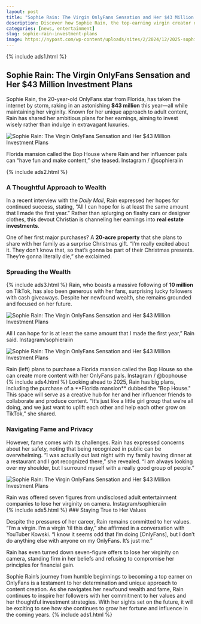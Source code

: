 ```yaml
---
layout: post
title: "Sophie Rain: The Virgin OnlyFans Sensation and Her $43 Million Investment Plans"
description: Discover how Sophie Rain, the top-earning virgin creator on OnlyFans, plans to invest her earnings and grow her fortune.
categories: [news, entertainment]
slug: sophie-rain-investment-plans
image: https://nypost.com/wp-content/uploads/sites/2/2024/12/2025-sophie-rain-20-told-95860329.jpg?resize=768,1024&quality=75&strip=all
---
```


{% include ads1.html %}

## Sophie Rain: The Virgin OnlyFans Sensation and Her $43 Million Investment Plans

Sophie Rain, the 20-year-old OnlyFans star from Florida, has taken the internet by storm, raking in an astonishing **$43 million** this year—all while maintaining her virginity. Known for her unique approach to adult content, Rain has shared her ambitious plans for her earnings, aiming to invest wisely rather than indulge in extravagant luxuries.

![Sophie Rain: The Virgin OnlyFans Sensation and Her $43 Million Investment Plans](https://nypost.com/wp-content/uploads/sites/2/2024/12/2025-sophie-rain-20-told-95860329.jpg?resize=768,1024&quality=75&strip=all "Sophie Rain: The Virgin OnlyFans Sensation and Her $43 Million Investment Plans")
<figcaption>Florida mansion called the Bop House where Rain and her influencer pals can “have fun and make content,” she teased.
Instagram / @sophieraiin</figcaption> 

{% include ads2.html %}

### A Thoughtful Approach to Wealth

In a recent interview with the *Daily Mail*, Rain expressed her hopes for continued success, stating, “All I can hope for is at least the same amount that I made the first year.” Rather than splurging on flashy cars or designer clothes, this devout Christian is channeling her earnings into **real estate investments**.

One of her first major purchases? A **20-acre property** that she plans to share with her family as a surprise Christmas gift. “I’m really excited about it. They don’t know that, so that’s gonna be part of their Christmas presents. They’re gonna literally die,” she exclaimed.

### Spreading the Wealth
{% include ads3.html %}
Rain, who boasts a massive following of **10 million** on TikTok, has also been generous with her fans, surprising lucky followers with cash giveaways. Despite her newfound wealth, she remains grounded and focused on her future.

![Sophie Rain: The Virgin OnlyFans Sensation and Her $43 Million Investment Plans](https://nypost.com/wp-content/uploads/sites/2/2024/12/christian-onlyfans-star-sophie-rain-95293123_11452b.jpg?resize=822,1024&quality=75&strip=all "Sophie Rain: The Virgin OnlyFans Sensation and Her $43 Million Investment Plans")
<figcaption>All I can hope for is at least the same amount that I made the first year,” Rain said.
Instagram/sophieraiin</figcaption> 

![Sophie Rain: The Virgin OnlyFans Sensation and Her $43 Million Investment Plans](https://nypost.com/wp-content/uploads/sites/2/2024/12/2025-sophie-rain-20-told-95860328.jpg?resize=725,1024&quality=75&strip=all "Sophie Rain: The Virgin OnlyFans Sensation and Her $43 Million Investment Plans")
<figcaption>Rain (left) plans to purchase a Florida mansion called the Bop House so she can create more content with her OnlyFans pals.
Instagram / @bophouse</figcaption> 
{% include ads4.html %}
Looking ahead to 2025, Rain has big plans, including the purchase of a **Florida mansion** dubbed the "Bop House." This space will serve as a creative hub for her and her influencer friends to collaborate and produce content. “It’s just like a little girl group that we’re all doing, and we just want to uplift each other and help each other grow on TikTok,” she shared.

### Navigating Fame and Privacy

However, fame comes with its challenges. Rain has expressed concerns about her safety, noting that being recognized in public can be overwhelming. “I was actually out last night with my family having dinner at a restaurant and I got recognized there,” she revealed. “I am always looking over my shoulder, but I surround myself with a really good group of people.”

![Sophie Rain: The Virgin OnlyFans Sensation and Her $43 Million Investment Plans](https://nypost.com/wp-content/uploads/sites/2/2024/12/christian-onlyfans-star-sophie-rain-95293122.jpg?resize=819,1024&quality=75&strip=all "Sophie Rain: The Virgin OnlyFans Sensation and Her $43 Million Investment Plans")
<figcaption>Rain was offered seven figures from undisclosed adult entertainment companies to lose her virginity on camera.
Instagram/sophieraiin</figcaption> 
{% include ads5.html %}
### Staying True to Her Values

Despite the pressures of her career, Rain remains committed to her values. “I’m a virgin. I’m a virgin ’til this day,” she affirmed in a conversation with YouTuber Kowski. “I know it seems odd that I’m doing [OnlyFans], but I don’t do anything else with anyone on my OnlyFans. It’s just me.” 

Rain has even turned down seven-figure offers to lose her virginity on camera, standing firm in her beliefs and refusing to compromise her principles for financial gain.

Sophie Rain’s journey from humble beginnings to becoming a top earner on OnlyFans is a testament to her determination and unique approach to content creation. As she navigates her newfound wealth and fame, Rain continues to inspire her followers with her commitment to her values and her thoughtful investment strategies. With her sights set on the future, it will be exciting to see how she continues to grow her fortune and influence in the coming years.
{% include ads1.html %}
